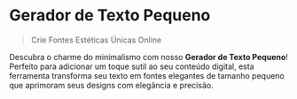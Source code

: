 # Gerador de Texto Pequeno

> Crie Fontes Estéticas Únicas Online

Descubra o charme do minimalismo com nosso **Gerador de Texto Pequeno**! Perfeito para adicionar um toque sutil ao seu conteúdo digital, esta ferramenta transforma seu texto em fontes elegantes de tamanho pequeno que aprimoram seus designs com elegância e precisão.